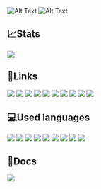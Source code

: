 ![Alt Text](https://user-images.githubusercontent.com/56048647/147860501-f043ee0e-f6e2-4ecb-8f93-f2673ed999f6.gif)
![Alt Text](https://user-images.githubusercontent.com/56048647/147860844-974225f6-312d-4960-825f-4c9f4f4ad589.gif)

## 📈Stats
[<img src="https://img.shields.io/website-up-down-green-red/http/klyntar.org.svg"/>](http://klyntar.org)


## 🔗Links
[<img src="https://img.shields.io/badge/Reddit-FF4500?style=for-the-badge&logo=reddit&logoColor=white"/>](https://www.reddit.com/r/KLYN74R/)
[<img src="https://img.shields.io/badge/Twitter-1DA1F2?style=for-the-badge&logo=twitter&logoColor=white"/>](https://twitter.com/KLYN74R)
[<img src="https://img.shields.io/badge/Medium-12100E?style=for-the-badge&logo=medium&logoColor=white"/>](https://klyntar.medium.com/)
[<img src="https://img.shields.io/badge/TikTok-000000?style=for-the-badge&logo=tiktok&logoColor=white"/>](https://www.tiktok.com/@klyn74r)
[<img src="https://img.shields.io/badge/Instagram-E4405F?style=for-the-badge&logo=instagram&logoColor=white"/>](https://www.instagram.com/klyn74r/)
[<img src="https://img.shields.io/badge/GitHub-100000?style=for-the-badge&logo=github&logoColor=white"/>](https://github.com/KLYN74R)
[<img src="https://img.shields.io/badge/Telegram-2CA5E0?style=for-the-badge&logo=telegram&logoColor=white"/>](https://t.me/KLYN74R)
[<img src="https://img.shields.io/badge/Discord-7289DA?style=for-the-badge&logo=discord&logoColor=white"/>](https://discord.gg/f7e7fCp97r)<!--Soon-->
[<img src="https://img.shields.io/badge/Tor%20site-330F63?style=for-the-badge&logoColor=white"/>](http://klyntar66kjwhyirucco6sjgyp2f7lfznelzgpjcp6oha2olzb4rlead.onion)
[<img src="https://img.shields.io/badge/YouTube-FF0000?style=for-the-badge&logo=youtube&logoColor=white"/>](https://www.youtube.com/channel/UC3TiyK40an6rQlf3BarMDoQ)


## 💻Used languages
[<img src="https://img.shields.io/badge/Node.js-43853D?style=for-the-badge&logo=node.js&logoColor=white">]()
[<img src="https://img.shields.io/badge/JavaScript-F7DF1E?style=for-the-badge&logo=javascript&logoColor=black">]()
[<img src="https://img.shields.io/badge/Rust-000000?style=for-the-badge&logo=rust&logoColor=white"/>]()
[<img src="https://img.shields.io/badge/Vue.js-35495E?style=for-the-badge&logo=vue.js&logoColor=4FC08D">]()
[<img src="https://img.shields.io/badge/SOLIDITY-404D59?style=for-the-badge">]()
[<img src="https://img.shields.io/badge/Shell_Script-121011?style=for-the-badge&logo=gnu-bash&logoColor=white">]()
[<img src="https://img.shields.io/badge/Go-00ADD8?style=for-the-badge&logo=go&logoColor=white">]()
[<img src="https://img.shields.io/badge/C%2B%2B-00599C?style=for-the-badge&logo=c%2B%2B&logoColor=white">]()
[<img src="https://img.shields.io/badge/Python-3776AB?style=for-the-badge&logo=python&logoColor=white">]()

## 📃Docs
[<img src="https://img.shields.io/badge/Markdown-000000?style=for-the-badge&logo=markdown&logoColor=white">]()

